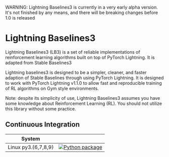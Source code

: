 WARNING: Lightning Baselines3 is currently in a very early alpha version. It's not finished by any means, and there will be breaking changes before 1.0 is released
# Lightning Baselines3

Lightning Baselines3 (LB3) is a set of reliable implementations of reinforcement learning algorithms built on top of PyTorch Lightning. It is adapted from Stable Baselines3

Lightning baselines3 is designed to be a simpler, cleaner, and faster adaption of Stable Baselines through using PyTorch Lightning. It is designed to work with PyTorch Lightning v1.1.0 to allow fast and reproducible training of RL algorithms on Gym style environments.

Note: despite its simplicity of use, Lightning Baselines3 assumes you have some knowledge about Reinforcement Learning (RL). You should not utilize this library without some practice.

## Continuous Integration
<center>

| System | |
| :---: | :---: |
| Linux py3.{6,7,8,9} | [![Python package](https://github.com/HenryJia/lightning-baselines3/workflows/Python%20package/badge.svg)](https://github.com/HenryJia/lightning-baselines3/actions?query=workflow%3A%22Python+package%22) |

